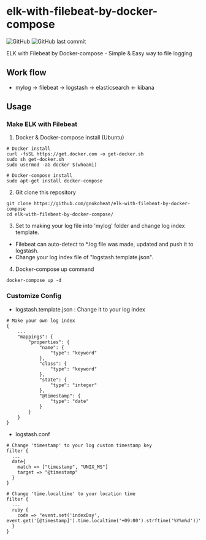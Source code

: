 # elk-with-filebeat-by-docker-compose
![GitHub](https://img.shields.io/github/license/gnokoheat/elk-with-filebeat-by-docker-compose) ![GitHub last commit](https://img.shields.io/github/last-commit/gnokoheat/elk-with-filebeat-by-docker-compose)

ELK with Filebeat by Docker-compose - Simple &amp; Easy way to file logging

## Work flow
- mylog -> filebeat -> logstash -> elasticsearch <- kibana

## Usage

### Make ELK with Filebeat
1. Docker & Docker-compose install (Ubuntu)
```
# Docker install
curl -fsSL https://get.docker.com -o get-docker.sh
sudo sh get-docker.sh
sudo usermod -aG docker $(whoami)
```
```
# Docker-compose install
sudo apt-get install docker-compose
```

2. Git clone this repository
```
git clone https://github.com/gnokoheat/elk-with-filebeat-by-docker-compose
cd elk-with-filebeat-by-docker-compose/
```

3. Set to making your log file into 'mylog' folder and change log index template.
- Filebeat can auto-detect to *.log file was made, updated and push it to logstash.
- Change your log index file of "logstash.template.json".

4. Docker-compose up command
```
docker-compose up -d
```

### Customize Config
- logstash.template.json : Change it to your log index
```
# Make your own log index
{
    ...
    "mappings": {
        "properties": {
            "name": {
                "type": "keyword"
            },
            "class": {
                "type": "keyword"
            },
            "state": {
                "type": "integer"
            },
            "@timestamp": {
                "type": "date"
            }
        }
    }
}
```
- logstash.conf
```
# Change 'timestamp' to your log custom timestamp key
filter {
  ...
  date{
    match => ["timestamp", "UNIX_MS"]
    target => "@timestamp"
  }
}
```
```
# Change 'time.localtime' to your location time
filter {
  ...
  ruby {
    code => "event.set('indexDay', event.get('[@timestamp]').time.localtime('+09:00').strftime('%Y%m%d'))"
  }
}
```

